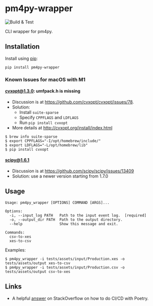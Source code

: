 # pm4py-wrapper

![Build & Test](https://github.com/AutomatedProcessImprovement/pm4py-wrapper/actions/workflows/build_test.yml/badge.svg)

CLI wrapper for pm4py.

## Installation

Install using [pip](https://pip.pypa.io/en/stable/installation/):

```shell
pip install pm4py-wrapper
```

### Known Issues for macOS with M1

#### cvxopt@1.3.0: umfpack.h is missing

- Discussion is at https://github.com/cvxopt/cvxopt/issues/78.
- Solution:
  - Install `suite-sparse`
  - Specify `CPPFLAGS` and `LDFLAGS`
  - Run `pip install cvxopt`
- More details at http://cvxopt.org/install/index.html

```shell
$ brew info suite-sparse
$ export CPPFLAGS="-I/opt/homebrew/include/"
$ export LDFLAGS="-L/opt/homebrew/lib"
$ pip install cvxopt
```

#### scipy@1.6.1

- Discussion is at https://github.com/scipy/scipy/issues/13409
- Solution: use a newer version starting from 1.7.0

## Usage

```
Usage: pm4py_wrapper [OPTIONS] COMMAND [ARGS]...

Options:
  -i, --input_log PATH   Path to the input event log.  [required]
  -o, --output_dir PATH  Path to the output directory.
  --help                 Show this message and exit.

Commands:
  csv-to-xes
  xes-to-csv

```

Examples:

```shell
$ pm4py_wrapper -i tests/assets/input/Production.xes -o tests/assets/output xes-to-csv
$ pm4py_wrapper -i tests/assets/input/Production.csv -o tests/assets/output csv-to-xes
```

## Links

- A helpful [answer](https://stackoverflow.com/questions/57628064/automating-python-package-release-process#answer-57676367) on StackOverflow on how to do CI/CD with Poetry.
